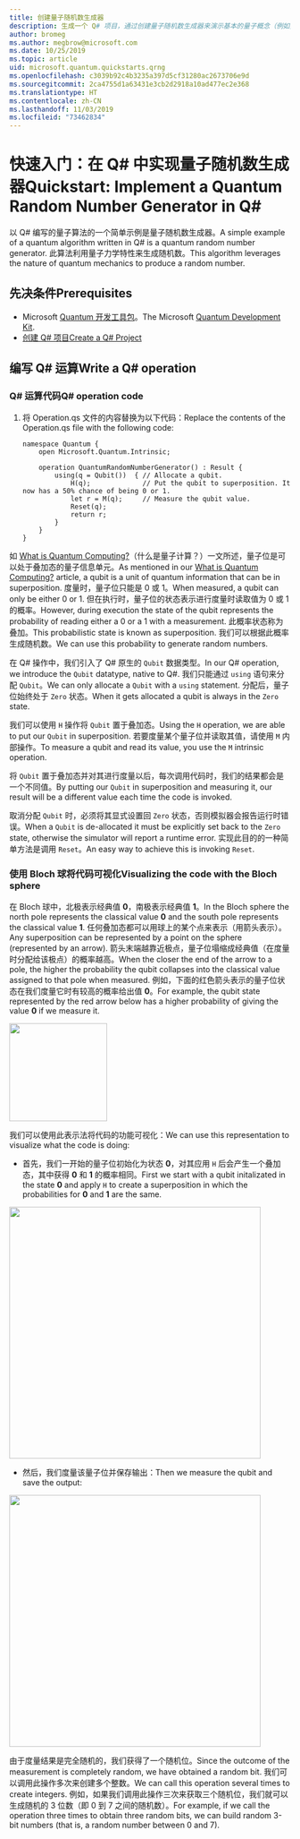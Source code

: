 ```yaml
---
title: 创建量子随机数生成器
description: 生成一个 Q# 项目，通过创建量子随机数生成器来演示基本的量子概念（例如叠加）。
author: bromeg
ms.author: megbrow@microsoft.com
ms.date: 10/25/2019
ms.topic: article
uid: microsoft.quantum.quickstarts.qrng
ms.openlocfilehash: c3039b92c4b3235a397d5cf31280ac2673706e9d
ms.sourcegitcommit: 2ca4755d1a63431e3cb2d2918a10ad477ec2e368
ms.translationtype: HT
ms.contentlocale: zh-CN
ms.lasthandoff: 11/03/2019
ms.locfileid: "73462834"
---
```

# <a name="quickstart-implement-a-quantum-random-number-generator-in-q"></a><span data-ttu-id="22901-103">快速入门：在 Q# 中实现量子随机数生成器</span><span class="sxs-lookup"><span data-stu-id="22901-103">Quickstart: Implement a Quantum Random Number Generator in Q#</span></span>
<span data-ttu-id="22901-104">以 Q# 编写的量子算法的一个简单示例是量子随机数生成器。</span><span class="sxs-lookup"><span data-stu-id="22901-104">A simple example of a quantum algorithm written in Q# is a quantum random number generator.</span></span> <span data-ttu-id="22901-105">此算法利用量子力学特性来生成随机数。</span><span class="sxs-lookup"><span data-stu-id="22901-105">This algorithm leverages the nature of quantum mechanics to produce a random number.</span></span> 

## <a name="prerequisites"></a><span data-ttu-id="22901-106">先决条件</span><span class="sxs-lookup"><span data-stu-id="22901-106">Prerequisites</span></span>

- <span data-ttu-id="22901-107">Microsoft [Quantum 开发工具包](xref:microsoft.quantum.install)。</span><span class="sxs-lookup"><span data-stu-id="22901-107">The Microsoft [Quantum Development Kit](xref:microsoft.quantum.install).</span></span>
- [<span data-ttu-id="22901-108">创建 Q# 项目</span><span class="sxs-lookup"><span data-stu-id="22901-108">Create a Q# Project</span></span>](xref:microsoft.quantum.howto.createproject)


## <a name="write-a-q-operation"></a><span data-ttu-id="22901-109">编写 Q# 运算</span><span class="sxs-lookup"><span data-stu-id="22901-109">Write a Q# operation</span></span>

### <a name="q-operation-code"></a><span data-ttu-id="22901-110">Q# 运算代码</span><span class="sxs-lookup"><span data-stu-id="22901-110">Q# operation code</span></span>

1. <span data-ttu-id="22901-111">将 Operation.qs 文件的内容替换为以下代码：</span><span class="sxs-lookup"><span data-stu-id="22901-111">Replace the contents of the Operation.qs file with the following code:</span></span>

    ```qsharp
    namespace Quantum {
        open Microsoft.Quantum.Intrinsic;

        operation QuantumRandomNumberGenerator() : Result {
            using(q = Qubit())  { // Allocate a qubit.
                H(q);             // Put the qubit to superposition. It now has a 50% chance of being 0 or 1.
                let r = M(q);     // Measure the qubit value.
                Reset(q);
                return r;
            }
        }
    }
    ```

<span data-ttu-id="22901-112">如 [What is Quantum Computing?](xref:microsoft.quantum.overview.what)（什么是量子计算？）一文所述，量子位是可以处于叠加态的量子信息单元。</span><span class="sxs-lookup"><span data-stu-id="22901-112">As mentioned in our [What is Quantum Computing?](xref:microsoft.quantum.overview.what) article, a qubit is a unit of quantum information that can be in superposition.</span></span> <span data-ttu-id="22901-113">度量时，量子位只能是 0 或 1。</span><span class="sxs-lookup"><span data-stu-id="22901-113">When measured, a qubit can only be either 0 or 1.</span></span> <span data-ttu-id="22901-114">但在执行时，量子位的状态表示进行度量时读取值为 0 或 1 的概率。</span><span class="sxs-lookup"><span data-stu-id="22901-114">However, during execution the state of the qubit represents the probability of reading either a 0 or a 1 with a measurement.</span></span> <span data-ttu-id="22901-115">此概率状态称为叠加。</span><span class="sxs-lookup"><span data-stu-id="22901-115">This probabilistic state is known as superposition.</span></span> <span data-ttu-id="22901-116">我们可以根据此概率生成随机数。</span><span class="sxs-lookup"><span data-stu-id="22901-116">We can use this probability to generate random numbers.</span></span>

<span data-ttu-id="22901-117">在 Q# 操作中，我们引入了 Q# 原生的 `Qubit` 数据类型。</span><span class="sxs-lookup"><span data-stu-id="22901-117">In our Q# operation, we introduce the `Qubit` datatype, native to Q#.</span></span> <span data-ttu-id="22901-118">我们只能通过 `using` 语句来分配 `Qubit`。</span><span class="sxs-lookup"><span data-stu-id="22901-118">We can only allocate a `Qubit` with a `using` statement.</span></span> <span data-ttu-id="22901-119">分配后，量子位始终处于 `Zero` 状态。</span><span class="sxs-lookup"><span data-stu-id="22901-119">When it gets allocated a qubit is always in the `Zero`  state.</span></span> 

<span data-ttu-id="22901-120">我们可以使用 `H` 操作将 `Qubit` 置于叠加态。</span><span class="sxs-lookup"><span data-stu-id="22901-120">Using the `H` operation, we are able to put our `Qubit` in superposition.</span></span> <span data-ttu-id="22901-121">若要度量某个量子位并读取其值，请使用 `M` 内部操作。</span><span class="sxs-lookup"><span data-stu-id="22901-121">To measure a qubit and read its value, you use the `M` intrinsic operation.</span></span>

<span data-ttu-id="22901-122">将 `Qubit` 置于叠加态并对其进行度量以后，每次调用代码时，我们的结果都会是一个不同值。</span><span class="sxs-lookup"><span data-stu-id="22901-122">By putting our `Qubit` in superposition and measuring it, our result will be a different value each time the code is invoked.</span></span> 

<span data-ttu-id="22901-123">取消分配 `Qubit` 时，必须将其显式设置回 `Zero` 状态，否则模拟器会报告运行时错误。</span><span class="sxs-lookup"><span data-stu-id="22901-123">When a `Qubit` is de-allocated it must be explicitly set back to the `Zero` state, otherwise the simulator will report a runtime error.</span></span> <span data-ttu-id="22901-124">实现此目的的一种简单方法是调用 `Reset`。</span><span class="sxs-lookup"><span data-stu-id="22901-124">An easy way to achieve this is invoking `Reset`.</span></span>

### <a name="visualizing-the-code-with-the-bloch-sphere"></a><span data-ttu-id="22901-125">使用 Bloch 球将代码可视化</span><span class="sxs-lookup"><span data-stu-id="22901-125">Visualizing the code with the Bloch sphere</span></span>

<span data-ttu-id="22901-126">在 Bloch 球中，北极表示经典值 **0**，南极表示经典值 **1**。</span><span class="sxs-lookup"><span data-stu-id="22901-126">In the Bloch sphere the north pole represents the classical value **0** and the south pole represents the classical value **1**.</span></span> <span data-ttu-id="22901-127">任何叠加态都可以用球上的某个点来表示（用箭头表示）。</span><span class="sxs-lookup"><span data-stu-id="22901-127">Any superposition can be represented by a point on the sphere (represented by an arrow).</span></span> <span data-ttu-id="22901-128">箭头末端越靠近极点，量子位塌缩成经典值（在度量时分配给该极点）的概率越高。</span><span class="sxs-lookup"><span data-stu-id="22901-128">When the closer the end of the arrow to a pole, the higher the probability the qubit collapses into the classical value assigned to that pole when measured.</span></span> <span data-ttu-id="22901-129">例如，下面的红色箭头表示的量子位状态在我们度量它时有较高的概率给出值 **0**。</span><span class="sxs-lookup"><span data-stu-id="22901-129">For example, the qubit state represented by the red arrow below has a higher probability of giving the value **0** if we measure it.</span></span>

<img src="./Bloch.svg" width="175">

<span data-ttu-id="22901-130">我们可以使用此表示法将代码的功能可视化：</span><span class="sxs-lookup"><span data-stu-id="22901-130">We can use this representation to visualize what the code is doing:</span></span>

* <span data-ttu-id="22901-131">首先，我们一开始的量子位初始化为状态 **0**，对其应用 `H` 后会产生一个叠加态，其中获得 **0** 和 **1** 的概率相同。</span><span class="sxs-lookup"><span data-stu-id="22901-131">First we start with a qubit initalizated in the state **0** and apply `H` to create a superposition in which the probabilities for **0** and **1** are the same.</span></span>

<img src="./H.svg" width="450">

* <span data-ttu-id="22901-132">然后，我们度量该量子位并保存输出：</span><span class="sxs-lookup"><span data-stu-id="22901-132">Then we measure the qubit and save the output:</span></span>

<img src="./Measurement2.svg" width="450">

<span data-ttu-id="22901-133">由于度量结果是完全随机的，我们获得了一个随机位。</span><span class="sxs-lookup"><span data-stu-id="22901-133">Since the outcome of the measurement is completely random, we have obtained a random bit.</span></span> <span data-ttu-id="22901-134">我们可以调用此操作多次来创建多个整数。</span><span class="sxs-lookup"><span data-stu-id="22901-134">We can call this operation several times to create integers.</span></span> <span data-ttu-id="22901-135">例如，如果我们调用此操作三次来获取三个随机位，我们就可以生成随机的 3 位数（即 0 到 7 之间的随机数）。</span><span class="sxs-lookup"><span data-stu-id="22901-135">For example, if we call the operation three times to obtain three random bits, we can build random 3-bit numbers (that is, a random number between 0 and 7).</span></span>
